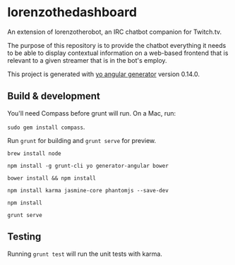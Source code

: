 # lorenzothedashboard
An extension of lorenzotherobot, an IRC chatbot companion for Twitch.tv.

The purpose of this repository is to provide the chatbot everything it needs
to be able to display contextual information on a web-based frontend that is
relevant to a given streamer that is in the bot's employ.

This project is generated with [yo angular generator](https://github.com/yeoman/generator-angular)
version 0.14.0.

## Build & development

You'll need Compass before grunt will run. On a Mac, run:

`sudo gem install compass`.

Run `grunt` for building and `grunt serve` for preview.

`brew install node`

`npm install -g grunt-cli yo generator-angular bower`

`bower install && npm install`

`npm install karma jasmine-core phantomjs --save-dev`

`npm install`

`grunt serve`

## Testing

Running `grunt test` will run the unit tests with karma.
